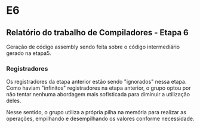 # E6

## Relatório do trabalho de Compiladores - Etapa 6

Geração de código assembly sendo feita sobre o código intermediário gerado na etapa5.

### Registradores
Os registradores da etapa anterior estão sendo "ignorados" nessa etapa.
Como haviam "infinitos" registradores na etapa anterior, o grupo optou por não tentar nenhuma abordagem mais sofisticada para diminuir a utilização deles.

Nesse sentido, o grupo utiliza a própria pilha na memória para realizar as operações, empilhando e desempilhando os valores conforme necessidade.